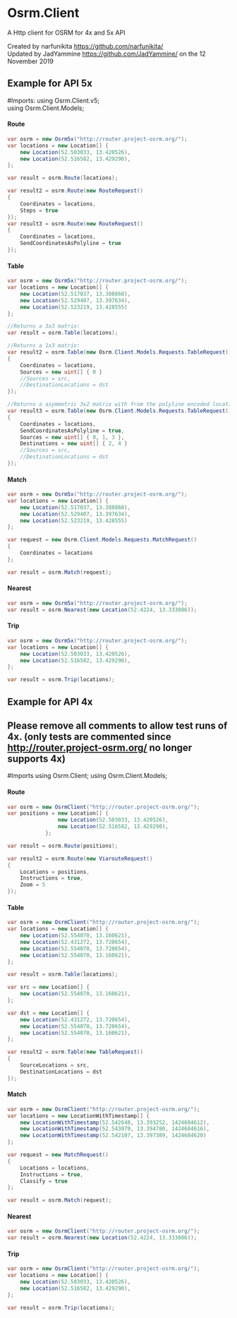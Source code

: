 Osrm.Client
==========
A Http client for OSRM for 4x and 5x API

Created by narfunikita https://github.com/narfunikita/<br />
Updated by JadYammine https://github.com/JadYammine/ on the 12 November 2019<br />

## Example for API 5x

#Imports:
using Osrm.Client.v5;<br />
using Osrm.Client.Models;<br />

#### Route
```csharp
var osrm = new Osrm5x("http://router.project-osrm.org/");
var locations = new Location[] {
    new Location(52.503033, 13.420526),
    new Location(52.516582, 13.429290),
};

var result = osrm.Route(locations);

var result2 = osrm.Route(new RouteRequest()
{
    Coordinates = locations,
    Steps = true
});
var result3 = osrm.Route(new RouteRequest()
{
    Coordinates = locations,
    SendCoordinatesAsPolyline = true
});
```

#### Table
```csharp
var osrm = new Osrm5x("http://router.project-osrm.org/");
var locations = new Location[] {
    new Location(52.517037, 13.388860),
    new Location(52.529407, 13.397634),
    new Location(52.523219, 13.428555)
};

//Returns a 3x3 matrix:
var result = osrm.Table(locations);

//Returns a 1x3 matrix:
var result2 = osrm.Table(new Osrm.Client.Models.Requests.TableRequest()
{
    Coordinates = locations,
    Sources = new uint[] { 0 }
    //Sources = src,
    //DestinationLocations = dst
});

//Returns a asymmetric 3x2 matrix with from the polyline encoded locations qikdcB}~dpXkkHz:
var result3 = osrm.Table(new Osrm.Client.Models.Requests.TableRequest()
{
    Coordinates = locations,
    SendCoordinatesAsPolyline = true,
    Sources = new uint[] { 0, 1, 3 },
    Destinations = new uint[] { 2, 4 }
    //Sources = src,
    //DestinationLocations = dst
});
```

#### Match
```csharp
var osrm = new Osrm5x("http://router.project-osrm.org/");
var locations = new Location[] {
    new Location(52.517037, 13.388860),
    new Location(52.529407, 13.397634),
    new Location(52.523219, 13.428555)
};

var request = new Osrm.Client.Models.Requests.MatchRequest()
{
    Coordinates = locations
};

var result = osrm.Match(request);
```

#### Nearest
```csharp
var osrm = new Osrm5x("http://router.project-osrm.org/");
var result = osrm.Nearest(new Location(52.4224, 13.333086));
```

#### Trip
```csharp
var osrm = new Osrm5x("http://router.project-osrm.org/");
var locations = new Location[] {
    new Location(52.503033, 13.420526),
    new Location(52.516582, 13.429290),
};

var result = osrm.Trip(locations);
```


## Example for API 4x
## Please remove all comments to allow test runs of 4x. (only tests are commented since http://router.project-osrm.org/ no longer supports 4x)
#Imports
using Osrm.Client;
using Osrm.Client.Models;
#### Route
```csharp
var osrm = new OsrmClient("http://router.project-osrm.org/");
var positions = new Location[] {
                new Location(52.503033, 13.420526),
                new Location(52.516582, 13.429290),
            };

var result = osrm.Route(positions);

var result2 = osrm.Route(new ViarouteRequest()
{
    Locations = positions,
    Instructions = true,
    Zoom = 5
});
```

#### Table
```csharp
var osrm = new OsrmClient("http://router.project-osrm.org/");
var locations = new Location[] {
    new Location(52.554070, 13.160621),
    new Location(52.431272, 13.720654),
    new Location(52.554070, 13.720654),
    new Location(52.554070, 13.160621),
};

var result = osrm.Table(locations);

var src = new Location[] {
    new Location(52.554070, 13.160621),
};

var dst = new Location[] {
    new Location(52.431272, 13.720654),
    new Location(52.554070, 13.720654),
    new Location(52.554070, 13.160621),
};

var result2 = osrm.Table(new TableRequest()
{
    SourceLocations = src,
    DestinationLocations = dst
});
```

#### Match
```csharp
var osrm = new OsrmClient("http://router.project-osrm.org/");
var locations = new LocationWithTimestamp[] {
    new LocationWithTimestamp(52.542648, 13.393252, 1424684612),
    new LocationWithTimestamp(52.543079, 13.394780, 1424684616),
    new LocationWithTimestamp(52.542107, 13.397389, 1424684620)
};

var request = new MatchRequest()
{
    Locations = locations,
    Instructions = true,
    Classify = true
};

var result = osrm.Match(request);
```

#### Nearest
```csharp
var osrm = new OsrmClient("http://router.project-osrm.org/");
var result = osrm.Nearest(new Location(52.4224, 13.333086));
```

#### Trip
```csharp
var osrm = new OsrmClient("http://router.project-osrm.org/");
var locations = new Location[] {
    new Location(52.503033, 13.420526),
    new Location(52.516582, 13.429290),
};

var result = osrm.Trip(locations);
```

